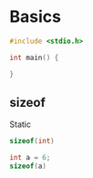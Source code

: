 # Basics

```c
#include <stdio.h>

int main() {

}
```

## sizeof

Static

```c
sizeof(int)

int a = 6;
sizeof(a)
```